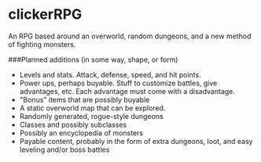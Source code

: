 # clickerRPG
An RPG based around an overworld, random dungeons, and a new method of fighting monsters.

###Planned additions (in some way, shape, or form)
* Levels and stats. Attack, defense, speed, and hit points.
* Power ups, perhaps buyable. Stuff to customize battles, give advantages, etc. Each advantage must come with a disadvantage.
* "Bonus" items that are possibly buyable
* A static overworld map that can be explored.
* Randomly generated, rogue-style dungeons
* Classes and possibly subclasses
* Possibly an encyclopedia of monsters
* Payable content, probably in the form of extra dungeons, loot, and easy leveling and/or boss battles
